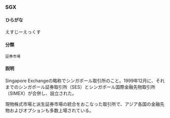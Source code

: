 <div style="display:none;">

## [あ行](securities-terms?id=あ行)
## [か行](securities-terms?id=か行)
## [さ行](securities-terms?id=さ行)
## [た行](securities-terms?id=た行)
## [な行](securities-terms?id=な行)
## [は行](securities-terms?id=は行)
## [ま行](securities-terms?id=ま行)
## [や行](securities-terms?id=や行)
## [ら行](securities-terms?id=ら行)
## [わ行](securities-terms?id=わ行)
## [英数字・記号](securities-terms?id=英数字・記号)

</div>

### SGX

#### ひらがな

えすじーえっくす

#### 分類

`証券市場`

#### 説明

Singapore Exchangeの略称でシンガポール取引所のこと。1999年12月に、それまでのシンガポール証券取引所（SES）とシンガポール国際金融先物取引所（SIMEX）が合併し、設立された。
 
現物株式市場と派生証券市場の統合をおこなった取引所で、アジア各国の金融先物およびオプションも多数上場されている。

